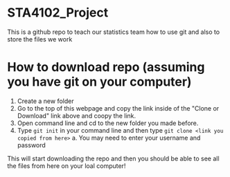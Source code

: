 # STA4102_Project
This is a github repo to teach our statistics team how to use git and also to store the files we work
  
# How to download repo (assuming you have git on your computer)
1. Create a new folder
2. Go to the top of this webpage and copy the link inside of the "Clone or Download" link above and coopy the link.
3. Open command line and cd to the new folder you made before.
4. Type `git init` in your command line and then type `git clone <link you copied from here>`
  a. You may need to enter your username and password
  
This will start downloading the repo and then you should be able to see all the files from here on your loal computer!


